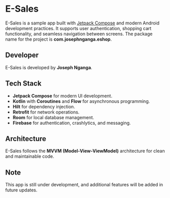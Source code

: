 # E-Sales  

E-Sales is a sample app built with [Jetpack Compose](https://developer.android.com/jetpack/compose/) and modern Android development practices. It supports user authentication, shopping cart functionality, and seamless navigation between screens. The package name for the project is **com.josephnganga.eshop**.  

## Developer  

E-Sales is developed by **Joseph Nganga**. 

## Tech Stack  

- **Jetpack Compose** for modern UI development.  
- **Kotlin** with **Coroutines** and **Flow** for asynchronous programming.  
- **Hilt** for dependency injection.  
- **Retrofit** for network operations.  
- **Room** for local database management.  
- **Firebase** for authentication, crashlytics, and messaging.  

## Architecture  

E-Sales follows the **MVVM (Model-View-ViewModel)** architecture for clean and maintainable code.  

## Note  

This app is still under development, and additional features will be added in future updates.  
